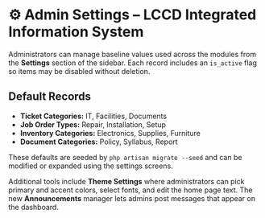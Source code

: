 # ⚙️ Admin Settings – LCCD Integrated Information System

Administrators can manage baseline values used across the modules from the **Settings** section of the sidebar. Each record includes an `is_active` flag so items may be disabled without deletion.

## Default Records
- **Ticket Categories:** IT, Facilities, Documents
- **Job Order Types:** Repair, Installation, Setup
- **Inventory Categories:** Electronics, Supplies, Furniture
- **Document Categories:** Policy, Syllabus, Report

These defaults are seeded by `php artisan migrate --seed` and can be modified or expanded using the settings screens.

Additional tools include **Theme Settings** where administrators can pick primary and accent colors, select fonts, and edit the home page text. The new **Announcements** manager lets admins post messages that appear on the dashboard.
